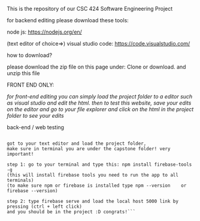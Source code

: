This is the repository of our CSC 424 Software Engineering Project 

for backend editing please download these tools: 

node js: https://nodejs.org/en/


(text editor of choice=>) visual studio code: https://code.visualstudio.com/

how to download?

please download the zip file on this page under: Clone or download.
and unzip this file

FRONT END ONLY:

*for front-end editing you can simply load the project folder to a editor such as visual studio and edit the html. then to test this website, save your edits on the editor and go to your file explorer and click on the html in the project folder to see your edits*


back-end / web testing


```next go to firebase and enter the schedule me project under get started: https://firebase.google.com/?authuser=1

got to your text editor and load the project folder, 
make sure in terminal you are under the capstone folder! very important!

step 1: go to your terminal and type this: npm install firebase-tools -g 
(this will install firebase tools you need to run the app to all terminals)
(to make sure npm or firebase is installed type npm --version    or  firebase --version)

step 2: type firebase serve and load the local host 5000 link by pressing (ctrl + left click) 
and you should be in the project :D congrats!``` 






